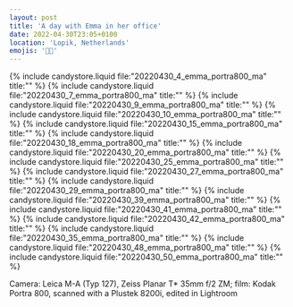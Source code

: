 ```yaml
---
layout: post
title: 'A day with Emma in her office'
date: 2022-04-30T23:05+0100
location: 'Lopik, Netherlands'
emojis: '🔞🏢'
---
```


{% include candystore.liquid file:"20220430_4_emma_portra800_ma" title:"" %}
{% include candystore.liquid file:"20220430_7_emma_portra800_ma" title:"" %}
{% include candystore.liquid file:"20220430_9_emma_portra800_ma" title:"" %}
{% include candystore.liquid file:"20220430_10_emma_portra800_ma" title:"" %}
{% include candystore.liquid file:"20220430_15_emma_portra800_ma" title:"" %}
{% include candystore.liquid file:"20220430_18_emma_portra800_ma" title:"" %}
{% include candystore.liquid file:"20220430_20_emma_portra800_ma" title:"" %}
{% include candystore.liquid file:"20220430_25_emma_portra800_ma" title:"" %}
{% include candystore.liquid file:"20220430_27_emma_portra800_ma" title:"" %}
{% include candystore.liquid file:"20220430_29_emma_portra800_ma" title:"" %}
{% include candystore.liquid file:"20220430_39_emma_portra800_ma" title:"" %}
{% include candystore.liquid file:"20220430_41_emma_portra800_ma" title:"" %}
{% include candystore.liquid file:"20220430_42_emma_portra800_ma" title:"" %}
{% include candystore.liquid file:"20220430_35_emma_portra800_ma" title:"" %}
{% include candystore.liquid file:"20220430_48_emma_portra800_ma" title:"" %}
{% include candystore.liquid file:"20220430_50_emma_portra800_ma" title:"" %}

Camera: Leica M-A (Typ 127), Zeiss Planar T\* 35mm f/2 ZM; film: Kodak Portra 800, scanned with a Plustek 8200i, edited in Lightroom